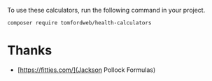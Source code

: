 To use these calculators, run the following command in your project.

```
composer require tomfordweb/health-calculators
```

# Thanks

- [https://fitties.com/](Jackson Pollock Formulas)
